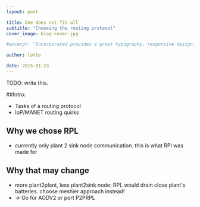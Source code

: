 ```yaml
---
layout: post

title: One does not fit all
subtitle: "Choosing the routing protocol"
cover_image: blog-cover.jpg

#excerpt: "Incorporated provides a great typography, responsive design, author details, semantic markup and more."

author: lotte

date: 2015-01-23
---
```


TODO: write this.

##Intro:
- Tasks of a routing protocol
- IoP/MANET routing quirks

## Why we chose RPL
- currently only plant 2 sink node communication. this is what RPl was made for

## Why that may change
- more plant2plant, less plant2sink node: RPL would drain close plant's batteries. choose meshier approach instead!
- -> Go for AODV2 or port P2PRPL